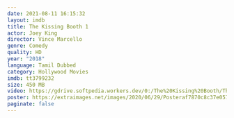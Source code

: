 ```yaml
---
date: 2021-08-11 16:15:32
layout: imdb
title: The Kissing Booth 1
actor: Joey King
director: Vince Marcello
genre: Comedy
quality: HD
year: "2018"
language: Tamil Dubbed
category: Hollywood Movies
imdb: tt3799232
size: 450 MB
video: https://gdrive.softpedia.workers.dev/0:/The%20Kissing%20Booth/The%20Kissing%20Booth%20(2018).mkv
poster: https://extraimages.net/images/2020/06/29/Posteraf7870c8c37e057f.jpg
paginate: false
---
```

